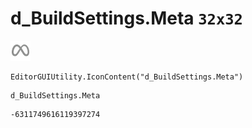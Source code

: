 # d_BuildSettings.Meta `32x32`
<img src="/img/d_BuildSettings.Meta.png" width=32 height=32>

``` CSharp
EditorGUIUtility.IconContent("d_BuildSettings.Meta")
```
```
d_BuildSettings.Meta
```
```
-6311749616119397274
```
